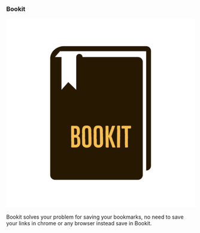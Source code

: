 ### Bookit

![bookit](logos/Bookit-logos_transparent.png)

Bookit solves your problem for saving your bookmarks, no need to save your links in chrome or any browser instead save in Bookit.

